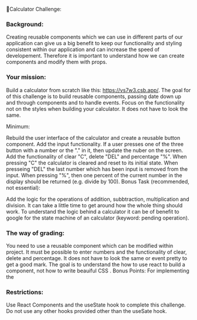 🎒Calculator Challenge:

### Background:

Creating reusable components which we can use in different parts of our application can give us a big benefit to keep our functionality and styling consistent within our application and can increase the speed of developement. Therefore it is important to understand how we can create components and modify them with props.

### Your mission:

Build a calculator from scratch like this: https://vs7w3.csb.app/. The goal for of this challenge is to build reusable components, passing date down up and through components and to handle events. Focus on the functionality not on the styles when building your calculator. It does not have to look the same.

Minimum:

Rebuild the user interface of the calculator and create a reusable button component.
Add the input functionality. If a user presses one of the three button with a number or the "." in it, then update the nuber on the screen.
Add the functionality of clear "C", delete "DEL" and percentage "%". When pressing "C" the calculator is cleared and reset to its initial state. When presseing "DEL" the last number which has been input is removed from the input. When pressing "%", then one percent of the current number in the display should be returned (e.g. divide by 100).
Bonus Task (recommended, not essential):

Add the logic for the operations of addition, subbtraction, multiplication and division. It can take a little time to get around how the whole thing should work. To understand the logic behind a calculator it can be of benefit to google for the state machine of an calculator (keyword: pending operation).

### The way of grading:

You need to use a reusable component which can be modified within project.
It must be possible to enter numbers and the functionality of clear, delete and percentage.
It does not have to look the same or event pretty to get a good mark. The goal is to understand the how to use react to build a component, not how to write beauiful CSS .
Bonus Points: For implementing the

### Restrictions:

Use React Components and the useState hook to complete this challenge. Do not use any other hooks provided other than the useSate hook.
